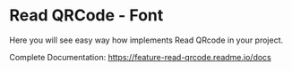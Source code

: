 # Read QRCode - Font

Here you will see easy way how implements Read QRcode in your project. 

Complete Documentation:
https://feature-read-qrcode.readme.io/docs
